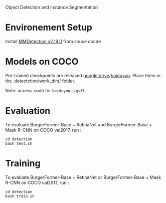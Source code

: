 Object Detection and Instance Segmentation

# Environement Setup

Install [MMDetection v2.19.0](https://github.com/open-mmlab/mmdetection/tree/v2.19.0) from souce cocde

# Models on COCO

Pre-trained checkpoints are released [google drive](https://drive.google.com/drive/folders/1malgIz2qzHUjQH78Dya55TgegD4rAVSm?usp=sharing)/[baiduyun](https://pan.baidu.com/s/1sreW9PclWNHjMAzwqXfsvg). Place them in the .detectction/work_dirs/ folder.

Note: access code for `baiduyun` is `gvfl`.

# Evaluation
To evaluate BurgerFormer-Base + RetinaNet and BurgerFormer-Base + Mask R-CNN on COCO val2017, run :
```
cd detection
bash test.sh
```

# Training
To evaluate BurgerFormer-Base + RetinaNet or BurgerFormer-Base + Mask R-CNN on COCO val2017, run :
```
cd detection
bash train.sh
```